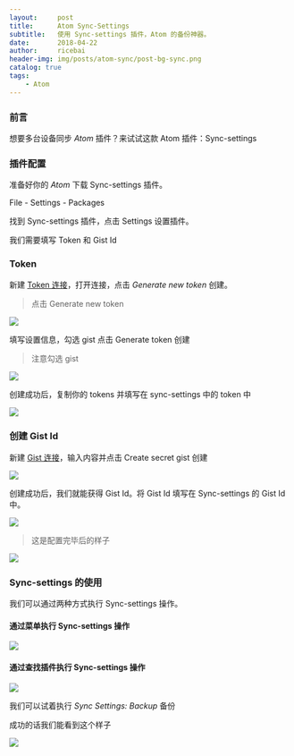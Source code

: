 ```yaml
---
layout:     post
title:      Atom Sync-Settings
subtitle:   使用 Sync-settings 插件，Atom 的备份神器。
date:       2018-04-22
author:     ricebai
header-img: img/posts/atom-sync/post-bg-sync.png
catalog: true
tags:
    - Atom
---
```



### 前言

想要多台设备同步 *Atom* 插件？来试试这款 Atom 插件：Sync-settings

### 插件配置

准备好你的 *Atom* 下载 Sync-settings 插件。

File - Settings - Packages

找到 Sync-settings 插件，点击 Settings 设置插件。

我们需要填写 Token 和 Gist Id

### Token

新建 [Token 连接](https://github.com/settings/tokens/new)，打开连接，点击 *Generate new token* 创建。

> 点击 Generate new token

<img src="https://ricebai.github.io/img/posts/atom-sync/sync-tokens.jpg" />

填写设置信息，勾选 gist 点击 Generate token 创建

> 注意勾选 gist

<img src="https://ricebai.github.io/img/posts/atom-sync/sync-token-settings.jpg" />

创建成功后，复制你的 tokens 并填写在 sync-settings 中的 token 中

<img src="https://ricebai.github.io/img/posts/atom-sync/tokens-key.jpg" />

### 创建 Gist Id

新建 [Gist 连接](https://gist.github.com/)，输入内容并点击 Create secret gist 创建

<img src="https://ricebai.github.io/img/posts/atom-sync/sync-gist.jpg" />

创建成功后，我们就能获得 Gist Id。将 Gist Id 填写在 Sync-settings 的 Gist Id 中。

<img src="https://ricebai.github.io/img/posts/atom-sync/gist-key.jpg" />

> 这是配置完毕后的样子

<img src="https://ricebai.github.io/img/posts/atom-sync/sync-settings.jpg" />

### Sync-settings 的使用

我们可以通过两种方式执行 Sync-settings 操作。

#### 通过菜单执行 Sync-settings 操作

<img src="https://ricebai.github.io/img/posts/atom-sync/sync-menu.jpg" />

#### 通过查找插件执行 Sync-settings 操作

<img src="https://ricebai.github.io/img/posts/atom-sync/sync.jpg" />

我们可以试着执行 *Sync Settings: Backup* 备份

成功的话我们能看到这个样子

<img src="https://ricebai.github.io/img/posts/atom-sync/sync-success.jpg" />
